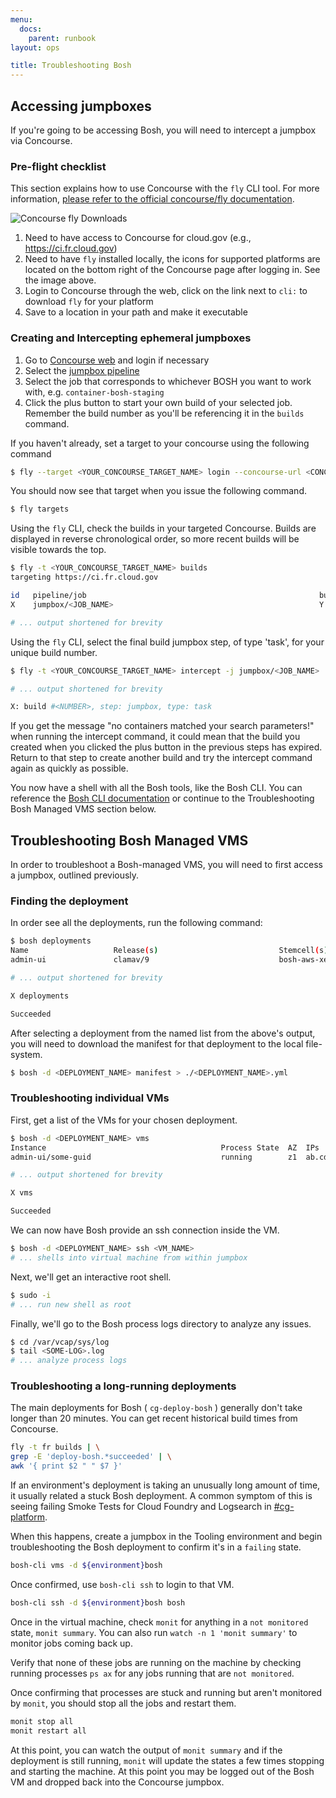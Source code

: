 ```yaml
---
menu:
  docs:
    parent: runbook
layout: ops

title: Troubleshooting Bosh
---
```

## Accessing jumpboxes

If you're going to be accessing Bosh, you will need to intercept a jumpbox via
Concourse.

### Pre-flight checklist

This section explains how to use Concourse with the `fly` CLI tool. For more
information, [please refer to the official concourse/fly
documentation](https://github.com/concourse/fly#installing-from-the-concourse-ui-for-project-development).

![Concourse fly Downloads](/img/concourse-fly-download-icons.png "Download icons for Concourse fly binary")

1. Need to have access to Concourse for cloud.gov (e.g., https://ci.fr.cloud.gov)
1. Need to have `fly` installed locally, the icons for supported platforms are
   located on the bottom right of the Concourse page after logging in. See the
   image above.
1. Login to Concourse through the web, click on the link next to `cli:` to download `fly` for your platform
1. Save to a location in your path and make it executable

### Creating and Intercepting ephemeral jumpboxes

1. Go to [Concourse web](https://ci.fr.cloud.gov/login) and login if necessary
1. Select the [jumpbox pipeline](https://ci.fr.cloud.gov/pipelines/jumpbox)
1. Select the job that corresponds to whichever BOSH you want to work with, e.g. `container-bosh-staging`
1. Click the plus button to start your own build of your selected job. Remember
   the build number as you'll be referencing it in the `builds` command.

If you haven't already, set a target to your concourse using the following command

```sh
$ fly --target <YOUR_CONCOURSE_TARGET_NAME> login --concourse-url <CONCOURSE_URL> (e.g. https://ci.example.com)
```
You should now see that target when you issue the following command.
```sh
$ fly targets
```
Using the `fly` CLI, check the builds in your targeted Concourse. Builds are
displayed in reverse chronological order, so more recent builds will be
visible towards the top.

```sh
$ fly -t <YOUR_CONCOURSE_TARGET_NAME> builds
targeting https://ci.fr.cloud.gov

id   pipeline/job                                                    build  status     start                     end                       duration
X    jumpbox/<JOB_NAME>                                              Y      succeeded  datetime                  datetime                  XmYs

# ... output shortened for brevity

```

Using the `fly` CLI, select the final build jumpbox step, of type 'task', for
your unique build number.

```sh
$ fly -t <YOUR_CONCOURSE_TARGET_NAME> intercept -j jumpbox/<JOB_NAME>

# ... output shortened for brevity

X: build #<NUMBER>, step: jumpbox, type: task
```

If you get the message "no containers matched your search parameters!" when
running the intercept command, it could mean that the build you created when
you clicked the plus button in the previous steps has expired.  Return to that
step to create another build and try the intercept command again as quickly
as possible.

You now have a shell with all the Bosh tools, like the Bosh CLI. You can
reference the [Bosh CLI documentation](https://bosh.io/docs) or continue to
the Troubleshooting Bosh Managed VMS section below.

## Troubleshooting Bosh Managed VMS

In order to troubleshoot a Bosh-managed VMS, you will need to first access a
jumpbox, outlined previously.

### Finding the deployment

In order see all the deployments, run the following command:

```sh
$ bosh deployments
Name                   Release(s)                           Stemcell(s)                                      Team(s)  Cloud Config
admin-ui               clamav/9                             bosh-aws-xen-hvm-ubuntu-trusty-go_agent/3421.11  -        latest

# ... output shortened for brevity

X deployments

Succeeded
```

After selecting a deployment from the named list from the above's output, you
will need to download the manifest for that deployment to the local file-system.

```sh
$ bosh -d <DEPLOYMENT_NAME> manifest > ./<DEPLOYMENT_NAME>.yml
```

### Troubleshooting individual VMs

First, get a list of the VMs for your chosen deployment.

```sh
$ bosh -d <DEPLOYMENT_NAME> vms
Instance                                       Process State  AZ  IPs        VM CID               VM Type
admin-ui/some-guid                             running        z1  ab.cd.e.f  i-some-id            admin-ui

# ... output shortened for brevity

X vms

Succeeded
```

We can now have Bosh provide an ssh connection inside the VM.

```sh
$ bosh -d <DEPLOYMENT_NAME> ssh <VM_NAME>
# ... shells into virtual machine from within jumpbox
```

Next, we'll get an interactive root shell.

```sh
$ sudo -i
# ... run new shell as root
```

Finally, we'll go to the Bosh process logs directory to analyze any issues.

```sh
$ cd /var/vcap/sys/log
$ tail <SOME-LOG>.log
# ... analyze process logs
```

### Troubleshooting a long-running deployments

The main deployments for Bosh ( `cg-deploy-bosh` ) generally don't take longer
than 20 minutes. You can get recent historical build times from Concourse.

```sh
fly -t fr builds | \
grep -E 'deploy-bosh.*succeeded' | \
awk '{ print $2 " " $7 }'
```

If an environment's deployment is taking an unusually long amount of time, it
usually related a stuck Bosh deployment. A common symptom of this is seeing
failing Smoke Tests for Cloud Foundry and Logsearch in
[#cg-platform](https://gsa-tts.slack.com/messages/cg-platform).

When this happens, create a jumpbox in the Tooling environment and begin
troubleshooting the Bosh deployment to confirm it's in a `failing` state.

```sh
bosh-cli vms -d ${environment}bosh
```

Once confirmed, use `bosh-cli ssh` to login to that VM.

```sh
bosh-cli ssh -d ${environment}bosh bosh
```

Once in the virtual machine, check `monit` for anything in a `not monitored`
state, `monit summary`. You can also run `watch -n 1 'monit summary'` to monitor
jobs coming back up.

Verify that none of these jobs are running on the machine by checking running
processes `ps ax` for any jobs running that are `not monitored`.

Once confirming that processes are stuck and running but aren't monitored by
`monit`, you should stop all the jobs and restart them.


```sh
monit stop all
monit restart all
```

At this point, you can watch the output of `monit summary` and if the deployment
is still running, `monit` will update the states a few times stopping and
starting the machine. At this point you may be logged out of the Bosh VM and
dropped back into the Concourse jumpbox.
